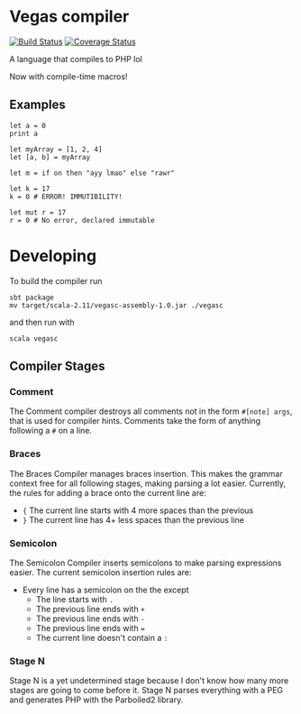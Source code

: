 # Vegas compiler

[![Build Status](https://travis-ci.org/rrdelaney/vegas.svg?branch=master)](https://travis-ci.org/rrdelaney/vegas)
[![Coverage Status](https://coveralls.io/repos/rrdelaney/vegas/badge.svg?branch=master&service=github)](https://coveralls.io/github/rrdelaney/vegas?branch=master)

A language that compiles to PHP lol

Now with compile-time macros!

## Examples

```
let a = 0
print a
```

```
let myArray = [1, 2, 4]
let [a, b] = myArray
```

```
let m = if on then "ayy lmao" else "rawr"

let k = 17
k = 0 # ERROR! IMMUTIBILITY!

let mut r = 17
r = 0 # No error, declared immutable
```

# Developing

To build the compiler run

```
sbt package
mv target/scala-2.11/vegasc-assembly-1.0.jar ./vegasc
```

and then run with

```
scala vegasc
```

## Compiler Stages

### Comment

The Comment compiler destroys all comments not in the form `#[note] args`,
that is used for compiler hints. Comments take the form of anything following a
`#` on a line.

### Braces

The Braces Compiler manages braces insertion. This makes the grammar context
free for all following stages, making parsing a lot easier. Currently, the
rules for adding a brace onto the current line are:

- `{` The current line starts with 4 more spaces than the previous
- `}` The current line has 4+ less spaces than the previous line

### Semicolon

The Semicolon Compiler inserts semicolons to make parsing expressions easier.
The current semicolon insertion rules are:

- Every line has a semicolon on the the except
    + The line starts with `.`
    + The previous line ends with `+`
    + The previous line ends with `-`
    + The previous line ends with `=`
    + The current line doesn't contain a `:`

### Stage N

Stage N is a yet undetermined stage because I don't know how many more stages
are going to come before it. Stage N parses everything with a PEG and generates
PHP with the Parboiled2 library.
